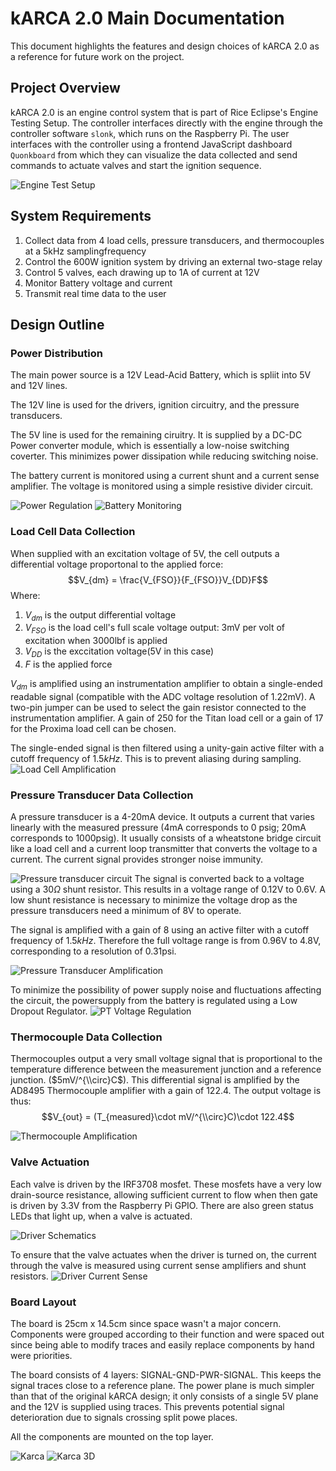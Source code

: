 # kARCA 2.0 Main Documentation

This document highlights the features and design choices of kARCA 2.0 as a reference for future work on the project.


## Project Overview
kARCA 2.0 is an engine control system  that is part of Rice Eclipse's Engine Testing Setup. The controller interfaces directly with the engine through the controller software `slonk`, which runs on the Raspberry Pi. The user interfaces with the controller using a frontend JavaScript dashboard `Quonkboard` from which they can visualize the data collected and send commands to actuate valves and start the ignition sequence.

![Engine Test Setup](readme_images/engine_test_setup.png)

## System Requirements
1. Collect data from 4 load cells, pressure transducers, and thermocouples at a 5kHz samplingfrequency
2. Control the 600W ignition system by driving an external two-stage relay
3. Control 5 valves, each drawing up to 1A of current at 12V
4. Monitor Battery voltage and current
5. Transmit real time data to the user

## Design Outline

### Power Distribution

The main power source is a 12V Lead-Acid Battery, which is spliit into 5V and 12V lines.

The 12V line is used for the drivers, ignition circuitry, and the pressure transducers.

The 5V line is used for the remaining ciruitry. It is supplied by a DC-DC Power converter module, which is essentially a low-noise switching coverter. This minimizes power dissipation while reducing switching noise.

The battery current is monitored using a current shunt and a current sense amplifier. The voltage is monitored using a simple resistive divider circuit.

![Power Regulation](Schematics/Regulators.jpg)
![Battery Monitoring](Schematics/Regulators_Battery-monitoring.jpg)

### Load Cell Data Collection
When supplied with an excitation voltage of 5V, the cell outputs a differential voltage proportonal to the applied force:
$$V_{dm} = \frac{V_{FSO}}{F_{FSO}}V_{DD}F$$
Where:
1. $V_{dm}$ is the output differential voltage
2. $V_{FSO}$ is the load cell's full scale voltage output: 3mV per volt of excitation when 3000lbf is applied
3. $V_{DD}$ is the exccitation voltage(5V in this case)
4. $F$ is the applied force

$V_{dm}$ is amplified using an instrumentation amplifier to obtain a single-ended readable signal (compatible with the ADC voltage resolution of 1.22mV). A two-pin jumper can be used to select the gain resistor connected to the instrumentation amplifier. A gain of 250 for the Titan load cell or a gain of 17 for the Proxima load cell can be chosen.

The single-ended signal is then filtered using a unity-gain active filter with a cutoff frequency of $1.5kHz$. This is to prevent aliasing during sampling.
![Load Cell Amplification](Schematics/Load_Cells_amplification.jpg)

### Pressure Transducer Data Collection
A pressure transducer is a 4-20mA device. It outputs a current that varies linearly with the measured pressure (4mA corresponds to 0 psig; 20mA corresponds to 1000psig). It usually consists of a wheatstone bridge circuit like a load cell and a current loop transmitter that converts the voltage to a current. The current signal provides stronger noise immunity. 

![Pressure transducer circuit](readme_images/pt_ops.png)
The signal is converted back to a voltage using a $30\Omega$ shunt resistor. This results in a voltage range of 0.12V to 0.6V. A low shunt resistance is necessary to minimize the voltage drop as the pressure transducers need a minimum of 8V to operate.

The signal is amplified with a gain of 8 using an active filter with a cutoff frequency of $1.5kHz$. Therefore the full voltage range is from 0.96V to 4.8V, corresponding to a resolution of 0.31psi.

![Pressure Transducer Amplification](Schematics/Pressure-Transducers_amplification.jpg)

To minimize the possibility of power supply noise and fluctuations affecting the circuit, the powersupply from the battery is regulated using a Low Dropout Regulator.
![PT Voltage Regulation](Schematics/pt_v-reg.png)

### Thermocouple Data Collection
Thermocouples output a very small voltage signal that is proportional to the temperature difference between the measurement junction and a reference junction.
 ($5mV/^{\\circ}C$). This differential signal is amplified by the AD8495 Thermocouple amplifier with a gain of 122.4. The output voltage is thus:
 $$V_{out} = (T_{measured}\cdot mV/^{\\circ}C)\cdot 122.4$$

 ![Thermocouple Amplification](Schematics/Thermocouples_amplification.jpg)

 ### Valve Actuation
 Each valve is driven by the IRF3708 mosfet. These mosfets have a very low drain-source resistance, allowing sufficient current to flow when then gate is driven by 3.3V from the 
 Raspberry Pi GPIO. There are also green status LEDs that light up, when a valve is actuated.

 ![Driver Schematics](Schematics/Drivers_mosfet.jpg)

 To ensure that the valve actuates when the driver is turned on, the current through the valve is measured using current sense amplifiers and shunt resistors.
 ![Driver Current Sense](Schematics/Drivers_current-sense.jpg)


 ### Board Layout
 The board is 25cm x 14.5cm since space wasn't a major concern. Components were grouped according to their function and were spaced out since being able to modify traces and easily replace components by hand were priorities.

 The board consists of 4 layers: SIGNAL-GND-PWR-SIGNAL. This keeps the signal traces close to a reference plane. The power plane is much simpler than that of the original kARCA design; it only consists of a single 5V plane and the 12V is supplied using traces. This prevents potential signal deterioration due to signals crossing split powe places.

 All the components are mounted on the top layer.

 ![Karca](readme_images/board.png)
 ![Karca 3D](readme_images/board_3d.png)
